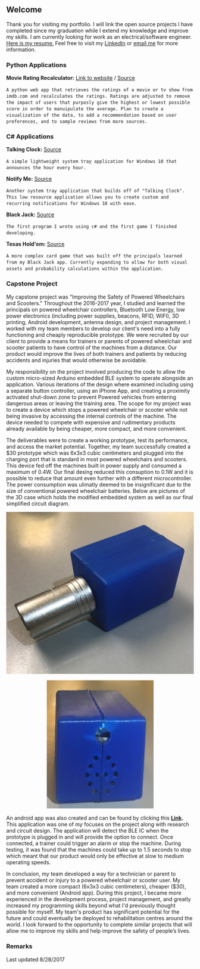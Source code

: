 ## Welcome

Thank you for visiting my portfolio. I will link the open source projects I have completed since my graduation while I extend my knowledge and improve my skills. I am currently looking for work as an electrical/software engineer. [Here is my resume.](https://github.com/joshglenen/Portfolio/blob/master/images/Resume%20of%20Josh%20Glenen.pdf) Feel free to visit my [LinkedIn](https://www.linkedin.com/in/joshglenen/) or [email me](mailto:josh.glenen.contact@gmail.com) for more information.



### Python Applications

**Movie Rating Recalculator:** [Link to website](https://raterecal.herokuapp.com/) / [Source](https://github.com/joshglenen/Rating-Recalculator/)

`A python web app that retrieves the ratings of a movie or tv show from imdb.com and recalculates the ratings. Ratings are adjusted to remove the impact of users that purposly give the highest or lowest possible score in order to manuipulate the average. Plan to create a visualization of the data, to add a recommendation based on user preferences, and to sample reviews from more sources.`



### C# Applications

**Talking Clock:** [Source](https://github.com/joshglenen/Talking-Clock/)
  
`A simple lightweight system tray application for Windows 10 that announces the hour every hour.`

**Notify Me:** [Source](https://github.com/joshglenen/Notify-Me/)

`Another system tray application that builds off of "Talking Clock". This low resource application allows you to create custom and       recurring notifications for Windows 10 with ease.`

**Black Jack:** [Source](https://github.com/joshglenen/BlackJack/)

`The first program I wrote using c# and the first game I finished developing.`

**Texas Hold'em:** [Source](https://github.com/joshglenen/TexasHoldEm/)

`A more complex card game that was built off the principals learned from my Black Jack app. Currently expanding to allow for both visual assets and probability calculations within the application.`



### Capstone Project

My capstone project was "Improving the Safety of Powered Wheelchairs and Scooters." Throughout the 2016-2017 year, I studied and learned the principals on powered wheelchair controllers, Bluetooth Low Energy, low power electronics (including power supplies, beacons, RFID, WIFI), 3D printing, Android development, antenna design, and project management. I worked with my team members to develop our client's need into a fully functioning and cheaply reproducible prototype. We were recruited by our client to provide a means for trainers or parents of powered wheelchair and scooter patients to have control of the machines from a distance. Our product would improve the lives of both trainers and patients by reducing accidents and injuries that would otherwise be avoidable.

My responsibility on the project involved producing the code to allow the custom micro-sized Arduino embedded BLE system to operate alongside an application. Various iterations of the design where examined including using a separate button controller, using an iPhone App, and creating a proximity activated shut-down zone to prevent Powered vehicles from entering dangerous areas or leaving the training area. The scope for my project was to create a device which stops a powered wheelchair or scooter while not being invasive by accessing the internal controls of the machine. The device needed to compete with expensive and rudimentary products already available by being cheaper, more compact, and more convenient.

The deliverables were to create a working prototype, test its performance, and access the market potential. Together, my team successfully created a $30 prototype which was 6x3x3 cubic centimeters and plugged into the charging port that is standard in most powered wheelchairs and scooters. This device fed off the machines built in power supply and consumed a maximum of 0.4W. Our final desing reduced this consuption to 0.1W and it is possible to reduce that amount even further with a different microcontroller. The power consumption was ulimatly deemed to be insignificant due to the size of conventional powered wheelchair batteries. Below are pictures of the 3D case which holds the modified embedded system as well as our final simplified circuit diagram.

<p align="center"> 
<img src="images/image001.png">
</p>
<p align="center"> 
<img src="images/image003.png">
</p>

An android app was also created and can be found by clicking this **[Link](https://play.google.com/store/apps/details?id=tartanrehab.timeoutbutton&hl=en).** This application was one of my focuses on the project along with research and circuit design. The application will detect the BLE IC when the prototype is plugged in and will provide the option to connect. Once connected, a trainer could trigger an alarm or stop the machine. During testing, it was found that the machines could take up to 1.5 seconds to stop which meant that our product would only be effective at slow to medium operating speeds. 

In conclusion, my team developed a way for a technician or parent to prevent accident or injury to a powered wheelchair or scooter user. My team created a more compact (6x3x3 cubic centimeters), cheaper ($30), and more convenient (Android app). During this project, I became more experienced in the development process, project management, and greatly increased my programming skills beyond what I'd previously thought possible for myself. My team's product has significant potential for the future and could eventually be deployed to rehabilitation centres around the world. I look forward to the opportunity to complete similar projects that will allow me to improve my skills and help improve the safety of people’s lives.

### Remarks

Last updated 8/28/2017

